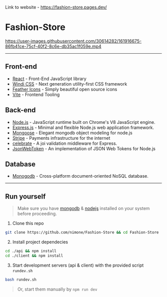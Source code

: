 Link to website - https://fashion-store.pages.dev/ 


# Fashion-Store

https://user-images.githubusercontent.com/30614282/161916675-86fb41ce-75cf-40f2-8c6e-db35ac1f059e.mp4

---
## Front-end
- [React](https://es.reactjs.org/) - Front-End JavaScript library
- [Windi CSS](https://windicss.org/) - Next generation utility-first CSS framework
- [Feather Icons](https://feathericons.com/) - Simply beautiful open source icons
- [Vite](https://vitejs.dev/) - Frontend Tooling

## Back-end 
- [Node.js](https://nodejs.org/) - JavaScript runtime built on Chrome's V8 JavaScript engine.
- [Express.js](https://expressjs.com/) - Minimal and flexible Node.js web application framework.
- [Mongoose](https://mongoosejs.com/) - Elegant mongodb object modeling for node.js 
- [Stripe](https://stripe.com/docs/js) - Payments infrastructure for the internet
- [celebrate](https://github.com/arb/celebrate) - A joi validation middleware for Express.
- [JsonWebToken](https://github.com/auth0/node-jsonwebtoken) - An implementation of JSON Web Tokens for Node.js

## Database
- [Monogodb](https://www.mongodb.com/) - Cross-platform document-oriented NoSQL database.

---
## Run yourself
> Make sure you have [mongodb](https://www.mongodb.com/try/download/community) & [nodejs](https://nodejs.org/) installed on your system before proceeding.

1. Clone this repo
```bash
git clone https://github.com/nimone/Fashion-Store && cd Fashion-Store
```
2. Install project dependecies
```bash
cd ./api && npm install
cd ./client && npm install
```
3. Start development servers (api & client) with the provided script `rundev.sh`
```bash
bash rundev.sh
```
> Or, start them manually by `npm run dev`
